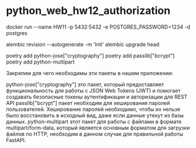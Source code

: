 # python_web_hw12_authorization


docker run --name HW11 -p 5432:5432 -e POSTGRES_PASSWORD=1234 -d postgres


alembic revision --autogenerate -m 'Init' 
alembic upgrade head

poetry add python-jose["cryptography"]
poetry add passlib["bcrypt"]
poetry add python-multipart

Закрепим для чего необходимы эти пакеты в нашем приложении:

python-jose["cryptography"] это пакет, который предоставляет функциональность для работы с JSON Web Tokens (JWT) и помогает создавать безопасные токены аутентификации и авторизации для REST API
passlib["bcrypt"] пакет необходим для хеширования паролей пользователей. Хеширование паролей необходимо, чтобы их нельзя было восстановить в исходный вид, даже если данные утекут из базы данных.
python-multipart этот пакет для работы с файлами в формате multipart/form-data, который является основным форматом для загрузки файлов по HTTP, необходим в данном случае для правильной работы FastAPI.